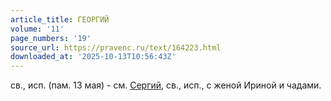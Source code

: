 ```yaml
---
article_title: ГЕОРГИЙ
volume: '11'
page_numbers: '19'
source_url: https://pravenc.ru/text/164223.html
downloaded_at: '2025-10-13T10:56:43Z'
---
```


св., исп. (пам. 13 мая) - см. [Сергий](https://pravenc.ru/text/Сергий.html), св., исп., с женой Ириной и чадами.
